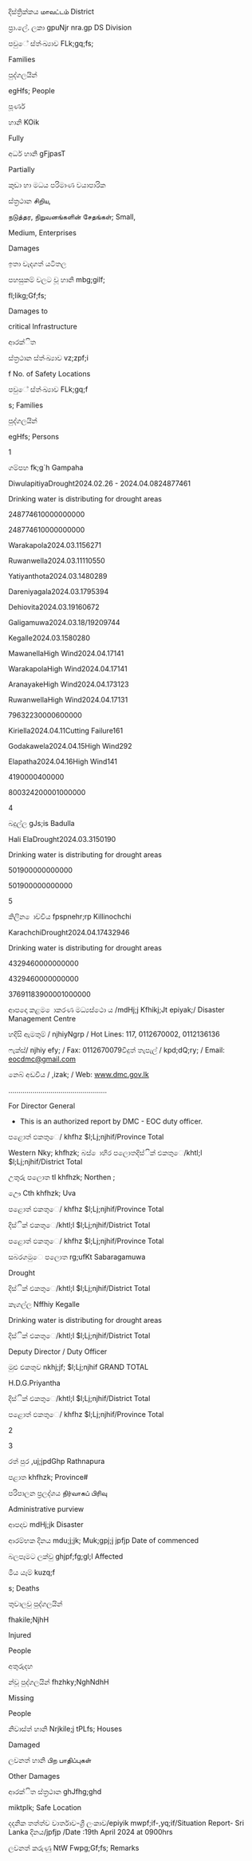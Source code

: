 දිස්ත්‍රික්කය மாவட்டம் District

ප්‍රා.ලේ. ලකා gpuNjr nra.gp DS Division

පවුේ ස්ත්‍ංඛ්‍යාව FLk;gq;fs;

Families

පුද්ගලයින්

egHfs; People

පූර්ණ

හානි KOik

Fully

අර්ධ හානි gFjpasT

Partially

කුඩා හා මධය පරිමාණ වයාපාරික

ස්ත්‍රථාන சிறிய,

நடுத்தர, நிறுவனங்களின் சேதங்கள்; Small,

Medium, Enterprises

Damages

ඉතා වැදගත් යටිතල

පහසුකම් වලට වූ හානි mbg;gilf;

fl;likg;Gf;fs;

Damages to

critical Infrastructure

ආරක්ිත

ස්ත්‍රථාන ස්ත්‍ංඛ්‍යාව vz;zpf;i

f No. of Safety Locations

පවුේ ස්ත්‍ංඛ්‍යාව FLk;gq;f

s; Families

පුද්ගලයින්

egHfs; Persons

1

ගම්පහ fk;g`h Gampaha

DiwulapitiyaDrought2024.02.26 - 2024.04.0824877461

Drinking water is distributing for drought areas

248774610000000000

248774610000000000

Warakapola2024.03.1156271

Ruwanwella2024.03.11110550

Yatiyanthota2024.03.1480289

Dareniyagala2024.03.1795394

Dehiovita2024.03.19160672

Galigamuwa2024.03.18/19209744

Kegalle2024.03.1580280

MawanellaHigh Wind2024.04.17141

WarakapolaHigh Wind2024.04.17141

AranayakeHigh Wind2024.04.173123

RuwanwellaHigh Wind2024.04.17131

79632230000600000

Kiriella2024.04.11Cutting Failure161

Godakawela2024.04.15High Wind292

Elapatha2024.04.16High Wind141

4190000400000

800324200001000000

4

බදුල්ල gJs;is Badulla

Hali ElaDrought2024.03.3150190

Drinking water is distributing for drought areas

501900000000000

501900000000000

5

කිලින ොච්චිය fpspnehr;rp Killinochchi

KarachchiDrought2024.04.17432946

Drinking water is distributing for drought areas

4329460000000000

4329460000000000

37691183900001000000

ආපදො කළම ොකරණ මධ්‍යස්ථො ය /mdHj;j Kfhikj;Jt epiyak;/ Disaster Management Centre

හදිසි ඇමතුම් / njhiyNgrp / Hot Lines: 117, 0112670002, 0112136136

ෆැක්ස්/ njhiy efy; / Fax: 0112670079විදුත් තැපැල් / kpd;dQ;ry; / Email: eocdmc@gmail.com

නෙබ් අඩවිය / ,izak; / Web: www.dmc.gov.lk

…..............................................

For Director General

* This is an authorized report by DMC - EOC duty officer.

පළොත් ඵකතුෙ/ khfhz $l;Lj;njhif/Province Total

Western Nky; khfhzk; බස් ොහිර පලොතදිස්ික් එකතුෙ/khtl;l $l;Lj;njhif/District Total

උතුරු පලොත tl khfhzk; Northen ;

ඌෙ Cth khfhzk; Uva

පළොත් ඵකතුෙ/ khfhz $l;Lj;njhif/Province Total

දිස්ික් එකතුෙ/khtl;l $l;Lj;njhif/District Total

පළොත් ඵකතුෙ/ khfhz $l;Lj;njhif/Province Total

සබරගමුෙ පලොත rg;ufKt Sabaragamuwa

Drought

දිස්ික් එකතුෙ/khtl;l $l;Lj;njhif/District Total

කෑගල්ල Nffhiy Kegalle

Drinking water is distributing for drought areas

දිස්ික් එකතුෙ/khtl;l $l;Lj;njhif/District Total

Deputy Director / Duty Officer

මුළු එකතුව nkhj;jf; $l;Lj;njhif GRAND TOTAL

H.D.G.Priyantha

දිස්ික් එකතුෙ/khtl;l $l;Lj;njhif/District Total

පළොත් ඵකතුෙ/ khfhz $l;Lj;njhif/Province Total

2

3

රත් පුර ,uj;jpdGhp Rathnapura

පළාත khfhzk; Province#

පරිපාලන ප්‍රලද්ශය நிர்வாகப் பிரிவு

Administrative purview

ආපදාව mdHj;jk Disaster

ආරම්භක දිනය mdu;j;jk; Muk;gpj;j jpfjp Date of commenced

බලපෑමට ලක්වු ghjpf;fg;gl;l Affected

මිය යෑම් kuzq;f

s; Deaths

තුවාලවු පුද්ගලයින්

fhakile;NjhH

Injured

People

අතුරුදහ

න්වූ පුද්ගලයින් fhzhky;NghNdhH

Missing

People

නිවාස්ත්‍ හානි Nrjkile;j tPLfs; Houses

Damaged

ලවනත් හානි பிற பாதிப்புகள்

Other Damages

ආරක්ිත ස්ත්‍රථාන ghJfhg;ghd

miktplk; Safe Location

දදනික තත්ත්ව වාර්තාව-ශ්‍රී ලංකාව/epiyik mwpf;if-,yq;if/Situation Report- Sri Lanka දිනය/jpfjp /Date :19th April 2024 at 0900hrs

ලවනත් කරුණු NtW Fwpg;Gf;fs; Remarks